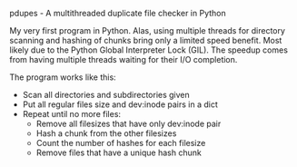 pdupes - A multithreaded duplicate file checker in Python

My very first program in Python. Alas, using multiple threads for directory
scanning and hashing of chunks bring only a limited speed benefit. Most likely
due to the Python Global Interpreter Lock (GIL). The speedup comes from having
multiple threads waiting for their I/O completion.

The program works like this:
 - Scan all directories and subdirectories given
 - Put all regular files size and dev:inode pairs in a dict
 - Repeat until no more files:
   - Remove all filesizes that have only dev:inode pair
   - Hash a chunk from the other filesizes
   - Count the number of hashes for each filesize
   - Remove files that have a unique hash chunk

